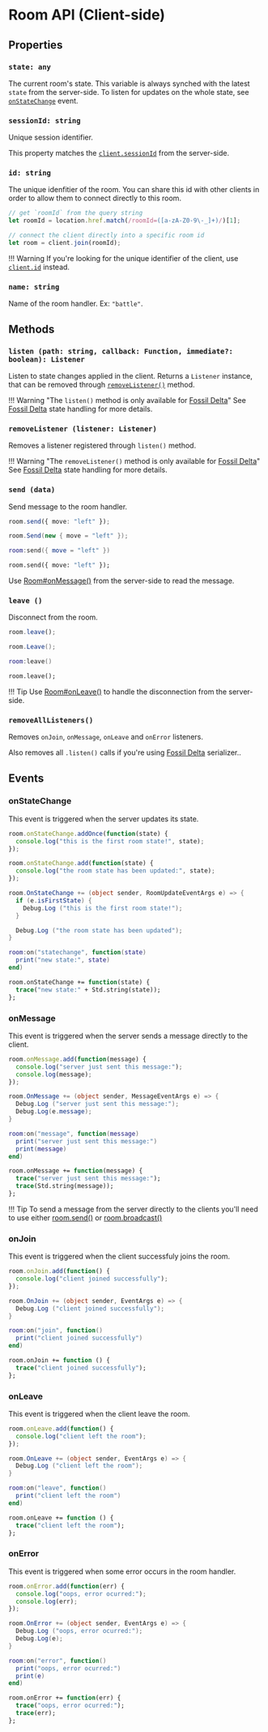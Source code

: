 # Room API (Client-side)

## Properties

### `state: any`

The current room's state. This variable is always synched with the latest
`state` from the server-side. To listen for updates on the whole state, see
[`onStateChange`](#onstatechange) event.

### `sessionId: string`

Unique session identifier.

This property matches the [`client.sessionId`](/server/client/#sessionid-string) from the server-side.

### `id: string`

The unique idenfitier of the room. You can share this id with other clients in
order to allow them to connect directly to this room.

```typescript fct_label="JavaScript"
// get `roomId` from the query string
let roomId = location.href.match(/roomId=([a-zA-Z0-9\-_]+)/)[1];

// connect the client directly into a specific room id
let room = client.join(roomId);
```

!!! Warning
    If you're looking for the unique identifier of the client, use [`client.id`](/client/client/#id-string) instead.

### `name: string`

Name of the room handler. Ex: `"battle"`.

## Methods

### `listen (path: string, callback: Function, immediate?: boolean): Listener`

Listen to state changes applied in the client. Returns a `Listener` instance, that can be removed through [`removeListener()`](#removelistener-listener-listener) method.

!!! Warning "The `listen()` method is only available for [Fossil Delta](/state/fossil-delta/#client-side)"
    See [Fossil Delta](/state/fossil-delta/#client-side) state handling for more details.

### `removeListener (listener: Listener)`

Removes a listener registered through `listen()` method.

!!! Warning "The `removeListener()` method is only available for [Fossil Delta](/state/fossil-delta/#client-side)"
    See [Fossil Delta](/state/fossil-delta/#client-side) state handling for more details.

### `send (data)`

Send message to the room handler.

```typescript fct_label="JavaScript"
room.send({ move: "left" });
```

```csharp fct_label="C#"
room.Send(new { move = "left" });
```

```lua fct_label="lua"
room:send({ move = "left" })
```

```haxe fct_label="Haxe"
room.send({ move: "left" });
```

Use [Room#onMessage()](/server/room/#onmessage-client-data) from the server-side to read the message.

### `leave ()`

Disconnect from the room.

```typescript fct_label="JavaScript"
room.leave();
```

```csharp fct_label="C#"
room.Leave();
```

```lua fct_label="lua"
room:leave()
```

```haxe fct_label="Haxe"
room.leave();
```

!!! Tip
    Use [Room#onLeave()](/server/room/#onleave-client-consented) to handle the disconnection from the server-side.

### `removeAllListeners()`

Removes `onJoin`, `onMessage`, `onLeave` and `onError` listeners.

Also removes all `.listen()` calls if you're using [Fossil Delta](/state/fossil-delta/#client-side) serializer..

## Events

### onStateChange

This event is triggered when the server updates its state.

```typescript fct_label="JavaScript"
room.onStateChange.addOnce(function(state) {
  console.log("this is the first room state!", state);
});

room.onStateChange.add(function(state) {
  console.log("the room state has been updated:", state);
});
```

```csharp fct_label="C#"
room.OnStateChange += (object sender, RoomUpdateEventArgs e) => {
  if (e.isFirstState) {
    Debug.Log ("this is the first room state!");
  }

  Debug.Log ("the room state has been updated");
}
```

```lua fct_label="lua"
room:on("statechange", function(state)
  print("new state:", state)
end)
```

```haxe fct_label="Haxe"
room.onStateChange += function(state) {
  trace("new state:" + Std.string(state));
};
```

### onMessage

This event is triggered when the server sends a message directly to the client.

```typescript fct_label="JavaScript"
room.onMessage.add(function(message) {
  console.log("server just sent this message:");
  console.log(message);
});
```

```csharp fct_label="C#"
room.OnMessage += (object sender, MessageEventArgs e) => {
  Debug.Log ("server just sent this message:");
  Debug.Log(e.message);
}
```

```lua fct_label="lua"
room:on("message", function(message)
  print("server just sent this message:")
  print(message)
end)
```

```haxe fct_label="Haxe"
room.onMessage += function(message) {
  trace("server just sent this message:");
  trace(Std.string(message));
};
```

!!! Tip
    To send a message from the server directly to the clients you'll need to use
    either [room.send()](/server/room/#send-client-message) or
    [room.broadcast()](/server/room/#broadcast-message)

### onJoin

This event is triggered when the client successfuly joins the room.

```typescript fct_label="JavaScript"
room.onJoin.add(function() {
  console.log("client joined successfully");
});
```

```csharp fct_label="C#"
room.OnJoin += (object sender, EventArgs e) => {
  Debug.Log ("client joined successfully");
}
```

```lua fct_label="lua"
room:on("join", function()
  print("client joined successfully")
end)
```

```haxe fct_label="Haxe"
room.onJoin += function () {
  trace("client joined successfully");
};
```

### onLeave

This event is triggered when the client leave the room.

```typescript fct_label="JavaScript"
room.onLeave.add(function() {
  console.log("client left the room");
});
```

```csharp fct_label="C#"
room.OnLeave += (object sender, EventArgs e) => {
  Debug.Log ("client left the room");
}
```

```lua fct_label="lua"
room:on("leave", function()
  print("client left the room")
end)
```

```haxe fct_label="Haxe"
room.onLeave += function () {
  trace("client left the room");
};
```

### onError

This event is triggered when some error occurs in the room handler.

```typescript fct_label="JavaScript"
room.onError.add(function(err) {
  console.log("oops, error ocurred:");
  console.log(err);
});
```

```csharp fct_label="C#"
room.OnError += (object sender, EventArgs e) => {
  Debug.Log ("oops, error ocurred:");
  Debug.Log(e);
}
```

```lua fct_label="lua"
room:on("error", function()
  print("oops, error ocurred:")
  print(e)
end)
```

```haxe fct_label="Haxe"
room.onError += function(err) {
  trace("oops, error ocurred:");
  trace(err);
};
```
